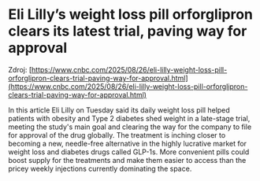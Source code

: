 # Eli Lilly’s weight loss pill orforglipron clears its latest trial, paving way for approval

Zdroj: [https://www.cnbc.com/2025/08/26/eli-lilly-weight-loss-pill-orforglipron-clears-trial-paving-way-for-approval.html](https://www.cnbc.com/2025/08/26/eli-lilly-weight-loss-pill-orforglipron-clears-trial-paving-way-for-approval.html)

In this article
Eli Lilly on Tuesday said its daily weight loss pill helped patients with obesity and Type 2 diabetes shed weight in a late-stage trial, meeting the study's main goal and clearing the way for the company to file for approval of the drug globally. The treatment is inching closer to becoming a new, needle-free alternative in the highly lucrative market for weight loss and diabetes drugs called GLP-1s. More convenient pills could boost supply for the treatments and make them easier to access than the pricey weekly injections currently dominating the space.
